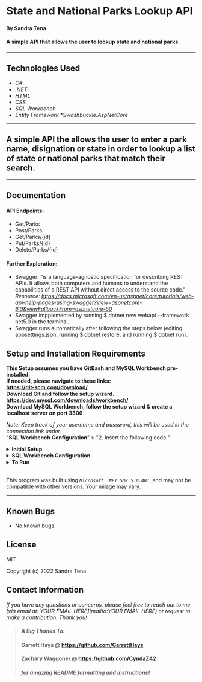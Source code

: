 # State and National Parks Lookup API

#### By  Sandra Tena

#### A simple API that allows the user to lookup state and national parks.   

---


## Technologies Used

* _C#_
* _.NET_
* _HTML_
* _CSS_
* _SQL Workbench_
* _Entity Framework_
*_Swashbuckle.AspNetCore_
---
## A simple API the allows the user to enter a park name, disignation or state in order to lookup a list of state or national parks that match their search. 

---
## Documentation

#### API Endpoints:
* Get/Parks
* Post/Parks
* Get/Parks/{id}
* Put/Parks/{id}
* Delete/Parks/{id}
#### Further Exploration: 
* Swagger: "is a language-agnostic specification for describing REST APIs. It allows both computers and humans to understand the capabilities of a REST API without direct access to the source code."
_Resource: https://docs.microsoft.com/en-us/aspnet/core/tutorials/web-api-help-pages-using-swagger?view=aspnetcore-6.0&viewFallbackFrom=aspnetcore-50_
* Swagger impplemented by running $ dotnet new webapi --framework net5.0 in the terminal. 
* Swagger runs automatically after following the steps below (editing appsettings.json, running $ dotnet restore, and running $ dotnet run).

## Setup and Installation Requirements
**This Setup assumes you have GitBash and MySQL Workbench pre-installed.   
If needed, please navigate to these links:  
https://git-scm.com/download/  
Download Git and follow the setup wizard.  
https://dev.mysql.com/downloads/workbench/  
Download MySQL Workbench, follow the setup wizard & create a localhost server on port 3306**


*Note: Keep track of your username and password, this will be used in the connection link under,*  
"**SQL Workbench Configuration**" > "2. Insert the following code:"

<details>
<summary><strong>Initial Setup</strong></summary>
<ol>
<li>Copy the git repository url: https://github.com/SandraT22/ParksLookup.Solution
<li>Open a terminal and navigate to your Desktop with <strong>cd</strong> command
<li>Run,   
<strong>$ git clone https://github.com/SandraT22/ParksLookup.Solution.git</strong>
<li>In the terminal, navigate into the root directory of the cloned project folder "ParksLookuo.Solution".
<li>Navigate to the projects root directory, "ParksLookup".
<li>Move onto "SQL Workbench Configuration" instructions below to build the necessary database.
<br>
</details>

<details>
<summary><strong>SQL Workbench Configuration</strong></summary>
<ol>
<li>Create an appsetting.json file in the "ParksLookup" directory  
   <pre>ParksLookup.Solution
   └── ParksLookup
    └── appsetting.json</pre>
<li> Insert the following code: <br>

<pre>{
  "Logging": {
    "LogLevel": {
      "Default": "Warning",
      "System": "Information",
      "Microsoft": "Information"
    }
  },
  "AllowedHosts": "*",
  "ConnectionStrings": {
    "DefaultConnection": "Server=localhost;Port=3306;database=parks_lookup;uid=[YOUR UID HERE];pwd=[YOUR PASSWORD HERE];"
  }
}
}</pre>
<small>*Note: you must include your password in the code block section labeled "YOUR-PASSWORD-HERE".</small><br>
<small>**Note: you must include your username in the code block section labeled "YOUR-USERNAME-HERE".</small><br>
<small>***Note: if you plan to push this cloned project to a public-facing repository, remember to add the appsettings.json file to your .gitignore before doing so.</small>

<li>In root directory of project folder "ParksLookup", run  
<strong>$ dotnet ef migrations add restoreDatabase</strong>
<li>Then run <strong>$ dotnet ef database update</strong>

<ol> 
  <li>Open SQL Workbench.
  <li>Navigate to "parks_lookup" schema.
  <li>Click the drop down, select "Tables" drop down.
  <li>Verify the tables, you should see <strong>park</strong>.
  
</details>

<details>
<summary><strong>To Run</strong></summary>
Navigate to:  
   <pre>ParksLookup.Solution
   └── <strong>ParksLookup</strong></pre>

Run ```$ dotnet restore``` in the terminal.<br>
Run ```$ dotnet run``` in the terminal.
</details>
<br>

This program was built using *`Microsoft .NET SDK 5.0.401`*, and may not be compatible with other versions. Your milage may vary.

---
## Known Bugs

* No known bugs. 

## License
MIT


Copyright (c) 2022 Sandra Tena 

## Contact Information
_If you have any questions or concerns, please feel free to reach out to me [via email at: YOUR EMAIL HERE](mailto:YOUR EMAIL HERE) or request to make a contribution. Thank you!_ 



>#### _**A Big Thanks To:**_ 
>#### **Garrett Hays @ https://github.com/GarrettHays**    
>#### **Zachary Waggoner @ https://github.com/CyndaZ42**  
>#### _**for amazing README formatting and instructions!**_ 